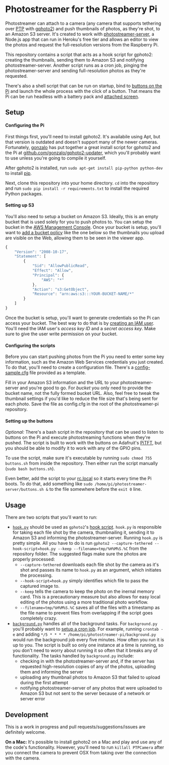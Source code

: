 # Photostreamer for the Raspberry Pi

Photostreamer can attach to a camera (any camera that supports tethering over [PTP](http://en.wikipedia.org/wiki/Picture_Transfer_Protocol) with [gphoto2](http://www.gphoto.org/)) and push thumbnails of photos, as they're shot, to an Amazon S3 server. It's created to work with [photostreamer-server](https://github.com/achavez/photostreamer-server), a Node.js app that can run in Heroku's free tier and allows an editor to view the photos and request the full-resolution versions from the Raspberry Pi.

This repository contains a script that acts as a hook script for gphoto2: creating the thumbnails, sending them to Amazon S3 and notifying photostreamer-server. Another script runs as a cron job, pinging the photostreamer-server and sending full-resolution photos as they're requested.

There's also a shell script that can be run on startup, bind to [buttons on the Pi](http://www.adafruit.com/products/1489) and launch the whole process with the click of a button. That means the Pi can be run headless with a battery pack and [attached screen](http://www.adafruit.com/products/1601).

## Setup

#### Configuring the Pi

First things first, you'll need to install gphoto2. It's availabile using Apt, but that version is outdated and doesn't support many of the newer cameras. Fortunately, [gonzalo](https://github.com/gonzalo) has put together a great install script for gphoto2 and the Pi at [github.com/gonzalo/gphoto2-updater](https://github.com/gonzalo/gphoto2-updater), which you'll probably want to use unless you're going to compile it yourself.

After gphoto2 is installed, run `sudo apt-get install pip-python python-dev` to install [pip](https://pip.pypa.io/en/latest/index.html).

Next, clone this repository into your home directory. `cd` into the repository and run `sudo pip install -r requirements.txt` to install the required Python packages.

#### Setting up S3

You'll also need to setup a bucket on Amazon S3. Ideally, this is an empty bucket that is used solely for you to push photos to. You can setup the bucket in the [AWS Management Console](http://aws.amazon.com/console/). Once your bucket is setup, you'll want to [add a bucket policy](http://docs.aws.amazon.com/AmazonS3/latest/dev/using-iam-policies.html) like the one below so the thumbnails you upload are visible on the Web, allowing them to be seen in the viewer app.

```javascript
{
	"Version": "2008-10-17",
	"Statement": [
		{
			"Sid": "AllowPublicRead",
			"Effect": "Allow",
			"Principal": {
				"AWS": "*"
			},
			"Action": "s3:GetObject",
			"Resource": "arn:aws:s3:::YOUR-BUCKET-NAME/*"
		}
	]
}
```

Once the bucket is setup, you'll want to generate credentials so the Pi can access your bucket. The best way to do that is by [creating an IAM user](http://docs.aws.amazon.com/IAM/latest/UserGuide/Using_SettingUpUser.html). You'll need the IAM user's *access key ID* and a *secret access key*. Make sure to give the user write permission on your bucket.

#### Configuring the scripts

Before you can start pushing photos from the Pi you need to enter some key information, such as the Amazon Web Services credentials you just created. To do that, you'll need to create a configuration file. There's a [config-sample.cfg](https://github.com/achavez/photostreamer-pi/blob/master/config-sample.cfg) file provided as a template.

Fill in your Amazon S3 information and the URL to your photostreamer-server and you're good to go. For *bucket* you only need to provide the bucket name, not the fully formed bucket URL. Also, feel free to tweak the thumbnail settings if you'd like to reduce the file size that's being sent for each photo. Save the file as config.cfg in the root of the photostreamer-pi repository.

#### Setting up the buttons

*Optional:* There's a bash script in the repository that can be used to listen to buttons on the Pi and execute photostreaming functions when they're pushed. The script is built to work with the buttons on Adafruit's [PiTFT](http://www.adafruit.com/products/1601), but you should be able to modify it to work with any of the GPIO pins.

To use the script, make sure it's executable by running `sudo chmod 755 buttons.sh` from inside the repository. Then either run the script manually (`sudo bash buttons.sh`).

Even better, add the script to your [rc.local](http://www.raspberrypi.org/documentation/linux/usage/rc-local.md) so it starts every time the Pi boots. To do that, add something like `sudo /home/pi/photostreamer-server/buttons.sh &` to the file somewhere before the `exit 0` line.

## Usage

There are two scripts that you'll want to run:

* [`hook.py`](https://github.com/achavez/photostreamer-pi/blob/master/hook.py) should be used as `gphoto2`'s [hook script](http://www.gphoto.org/doc/manual/ref-gphoto2-cli.html). `hook.py` is responsible for taking each file shot by the camera, thumbnailing it, sending it to Amazon S3 and informing the photostreamer-server. Running `hook.py` is pretty simple. All you have to do is run `gphoto2 --capture-tethered --hook-script=hook.py --keep --filename=tmp/%H%M%S.%C` from the repository folder. The suggested flags make sure the photos are properly processed:
	* `--capture-tethered` downloads each file shot by the camera as it's shot and passes its name to `hook.py` as an argument, which initiates the processing.
	* `--hook-script=hook.py` simply identifies which file to pass the captured image to.
	* `--keep` tells the camera to keep the photo on the inernal memory card. This is a precautionary measure but also allows for easy local editing of the photos using a more traditional photo workflow.
	* `--filename=tmp/%H%M%S.%C` saves all of the files with a timestamp as the file name to prevent files from overlapping if the script goes completely crazy.
* [`background.py`](https://github.com/achavez/photostreamer-pi/blob/master/background.py) handles all of the background tasks. For `background.py` you'll probably want to [setup a cron job](http://www.raspberrypi.org/documentation/linux/usage/cron.md). For example, running `crontab -e` and adding `*/5 * * * * /home/pi/photostreamer-pi/background.py` would run the background job every five minutes. How often you run it is up to you. The script is built so only one instance at a time is running, so you don't need to worry about running it so often that it breaks any of functionality. The tasks handled by `background.py` include:
	* checking in with the photostreamer-server and, if the server has requested high-resolution copies of any of the photos, uploading them and informing the server
	* uploading any thumbnail photos to Amazon S3 that failed to upload during the first attempt
	* notifying photostreamer-server of any photos that were uploaded to Amazon S3 but not sent to the server because of a network or server error


## Development

This is a work in progress and pull requests/suggestions/issues are definitely welcome.

**On a Mac:** It's possible to install gphoto2 on a Mac and play and use any of the code's functionality. However, you'll need to run `killall PTPCamera` after you connect the camera to prevent OSX from taking over the connection with the camera.
